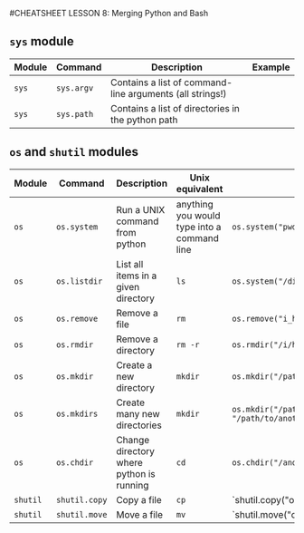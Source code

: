 #CHEATSHEET LESSON 8: Merging Python and Bash


## `sys` module

Module | Command  |  Description | Example
-------|----------|--------------|---------
`sys` | `sys.argv` | Contains a list of command-line arguments (all strings!) | |`save_me = sys.argv[1]`
`sys` | `sys.path` | Contains a list of directories in the python path | |`sys.path.append("another_path_i_want_to_access")`

## `os` and `shutil` modules
Module | Command  |  Description | Unix equivalent | Example
-------|----------|--------------|-----------------|--------
`os` | `os.system` | Run a UNIX command from python | anything you would type into a command line | `os.system("pwd")`
`os` | `os.listdir`| List all items in a given directory | `ls` | `os.system("/directory/of/interest/")`
`os` | `os.remove` | Remove a file | `rm` | `os.remove("i_hate_this_file.txt")`
`os` | `os.rmdir` | Remove a directory | `rm -r`| `os.rmdir("/i/hate/this/directory/")`
`os` | `os.mkdir`  | Create a new directory | `mkdir` |`os.mkdir("/path/to/brand/new/directory/")`
`os` | `os.mkdirs`  | Create many new directories | `mkdir`|`os.mkdir("/path/to/a/brand/new/directory/", "/path/to/another/brand/new/directory/")`
`os` | `os.chdir`  | Change directory where python is running | `cd` | `os.chdir("/another/directory/where/i/want/to/be/")`
`shutil` | `shutil.copy` | Copy a file | `cp` | `shutil.copy("old_file.txt", "new_file.txt")
`shutil` | `shutil.move` | Move a file | `mv` | `shutil.move("old_file.txt", "new_file.txt")
